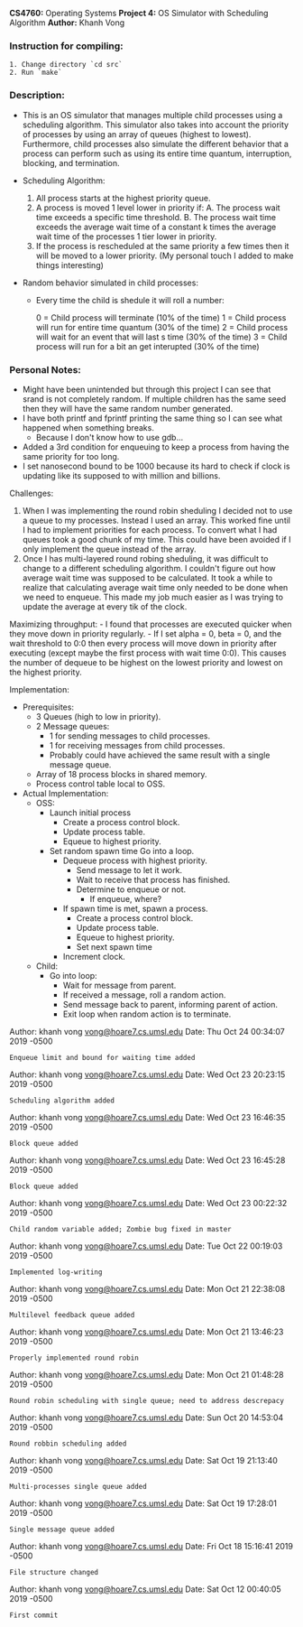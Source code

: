 **CS4760:**	    Operating Systems
**Project 4:** 	OS Simulator with Scheduling Algorithm
**Author:**		Khanh Vong

### Instruction for compiling:

	1. Change directory `cd src`
	2. Run `make`

### Description:
- This is an OS simulator that manages multiple child processes using a scheduling algorithm. This simulator also takes into account the priority of processes by using an array of queues (highest to lowest). Furthermore, child processes also simulate the different behavior that a process can perform such as using its entire time quantum, interruption, blocking, and termination.

- Scheduling Algorithm:
    1. All process starts at the highest priority queue.
    2. A process is moved 1 level lower in priority if:
        A. The process wait time exceeds a specific time threshold.
        B. The process wait time exceeds the average wait time of a constant k times the average wait time of the processes 1 tier lower in priority.
    3. If the process is rescheduled at the same priority a few times then it will be moved to a lower priority. (My personal touch I added to make things interesting)

- Random behavior simulated in child processes:
    - Every time the child is shedule it will roll a number:

        0 = Child process will terminate (10% of the time)
        1 = Child process will run for entire time quantum (30% of the time)
        2 = Child process will wait for an event that will last s time (30% of the time)
        3 = Child process will run for a bit an get interupted (30% of the time)

### Personal Notes:
- Might have been unintended but through this project I can see that srand is not completely random. If multiple children has the same seed then they will have the same random number generated.
- I have both printf and fprintf printing the same thing so I can see what happened when something breaks.
    - Because I don't know how to use gdb...
- Added a 3rd condition for enqueuing to keep a process from having the same priority for too long.
- I set nanosecond bound to be 1000 because its hard to check if clock is updating like its supposed to with million and billions.

Challenges:
1. When I was implementing the round robin sheduling I decided not to use a queue to my processes. Instead I used an array. This worked fine until I had to implement priorities for each process. To convert what I had queues took a good chunk of my time. This could have
been avoided if I only implement the queue instead of the array.
2. Once I has multi-layered round robing sheduling, it was difficult to change to a different scheduling algorithm. I couldn't figure out how average wait time was supposed to be calculated.  It took a while to realize that calculating average wait time only needed to be done when we need to enqueue. This made my job much easier as I was trying to update the average at every tik of the clock.

Maximizing throughput:
	- I found that processes are executed quicker when they move down in priority regularly.
	- If I set alpha = 0, beta = 0, and the wait threshold to 0:0 then every process will move down in priority after executing (except maybe the first process with wait time 0:0). This causes the number of dequeue to be highest on the lowest priority and lowest on the highest priority.

Implementation:
- Prerequisites:
    - 3 Queues (high to low in priority).
    - 2 Message queues:
        - 1 for sending messages to child processes.
        - 1 for receiving messages from child processes.
        - Probably could have achieved the same result with a single message queue.
    - Array of 18 process blocks in shared memory.
    - Process control table local to OSS.
- Actual Implementation:
    - OSS:
        - Launch initial process
            - Create a process control block.
            - Update process table.
            - Equeue to highest priority.
        - Set random spawn time
        Go into a loop.
            - Dequeue process with highest priority.
                - Send message to let it work.
                - Wait to receive that process has finished.
                - Determine to enqueue or not.
                    - If enqueue, where?
            - If spawn time is met, spawn a process.
                - Create a process control block.
                - Update process table.
                - Equeue to highest priority.
                - Set next spawn time
            - Increment clock.
    - Child:
        - Go into loop:
            - Wait for message from parent.
            - If received a message, roll a random action.
            - Send message back to parent, informing parent of action.
            - Exit loop when random action is to terminate.



Author: khanh vong <vong@hoare7.cs.umsl.edu>
Date:   Thu Oct 24 00:34:07 2019 -0500

    Enqueue limit and bound for waiting time added

Author: khanh vong <vong@hoare7.cs.umsl.edu>
Date:   Wed Oct 23 20:23:15 2019 -0500

    Scheduling algorithm added

Author: khanh vong <vong@hoare7.cs.umsl.edu>
Date:   Wed Oct 23 16:46:35 2019 -0500

    Block queue added

Author: khanh vong <vong@hoare7.cs.umsl.edu>
Date:   Wed Oct 23 16:45:28 2019 -0500

    Block queue added

Author: khanh vong <vong@hoare7.cs.umsl.edu>
Date:   Wed Oct 23 00:22:32 2019 -0500

    Child random variable added; Zombie bug fixed in master

Author: khanh vong <vong@hoare7.cs.umsl.edu>
Date:   Tue Oct 22 00:19:03 2019 -0500

    Implemented log-writing

Author: khanh vong <vong@hoare7.cs.umsl.edu>
Date:   Mon Oct 21 22:38:08 2019 -0500

    Multilevel feedback queue added

Author: khanh vong <vong@hoare7.cs.umsl.edu>
Date:   Mon Oct 21 13:46:23 2019 -0500

    Properly implemented round robin

Author: khanh vong <vong@hoare7.cs.umsl.edu>
Date:   Mon Oct 21 01:48:28 2019 -0500

    Round robin scheduling with single queue; need to address descrepacy

Author: khanh vong <vong@hoare7.cs.umsl.edu>
Date:   Sun Oct 20 14:53:04 2019 -0500

    Round robbin scheduling added

Author: khanh vong <vong@hoare7.cs.umsl.edu>
Date:   Sat Oct 19 21:13:40 2019 -0500

    Multi-processes single queue added

Author: khanh vong <vong@hoare7.cs.umsl.edu>
Date:   Sat Oct 19 17:28:01 2019 -0500

    Single message queue added

Author: khanh vong <vong@hoare7.cs.umsl.edu>
Date:   Fri Oct 18 15:16:41 2019 -0500

    File structure changed

Author: khanh vong <vong@hoare7.cs.umsl.edu>
Date:   Sat Oct 12 00:40:05 2019 -0500

    First commit
